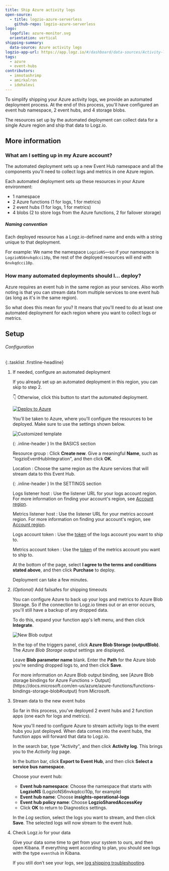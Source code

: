 ```yaml
---
title: Ship Azure activity logs
open-source:
  - title: logzio-azure-serverless
    github-repo: logzio-azure-serverless
logo:
  logofile: azure-monitor.svg
  orientation: vertical
shipping-summary:
  data-source: Azure activity logs
logzio-app-url: https://app.logz.io/#/dashboard/data-sources/Activity-log
tags:
  - azure
  - event-hubs
contributors:
  - imnotashrimp
  - amirkalron
  - idohalevi
---
```


To simplify shipping your Azure activity logs, we provide an automated deployment process.
At the end of this process, you'll have configured an event hub namespace, 2 event hubs, and 4 storage blobs.

The resources set up by the automated deployment can collect data for a single Azure region and ship that data to Logz.io.

## More information

<div class="accordion">

### What am I setting up in my Azure account?

<div>

The automated deployment sets up a new Event Hub namespace and all the components you'll need to collect logs and metrics in one Azure region.

Each automated deployment sets up these resources in your Azure environment:

* 1 namespace
* 2 Azure functions (1 for logs, 1 for metrics)
* 2 event hubs (1 for logs, 1 for metrics)
* 4 blobs (2 to store logs from the Azure functions, 2 for failover storage)

##### Naming convention

Each deployed resource has a Logz.io-defined name and ends with a string unique to that deployment.

For example:
We name the namespace `LogzioNS`—so if your namespace is `LogzioNS6nvkqdcci10p`, the rest of the deployed resources will end with `6nvkqdcci10p`.

</div>

### How many automated deployments should I... deploy?

<div>

Azure requires an event hub in the same region as your services.
Also worth noting is that you can stream data from multiple services to one event hub (as long as it's in the same region).

So what does this mean for you?
It means that you'll need to do at least one automated deployment for each region where you want to collect logs or metrics.

</div>

</div>

## Setup

###### Configuration

{:.tasklist .firstline-headline}
1. If needed, configure an automated deployment

    If you already set up an automated deployment in this region, you can skip to step 2.

    👇 Otherwise, click this button to start the automated deployment.

    <a href="https://portal.azure.com/#create/Microsoft.Template/uri/https%3A%2F%2Fraw.githubusercontent.com%2Flogzio%2Flogzio-azure-serverless%2Fmaster%2Fazuredeploy.json">
      <img class="override btn-img" alt="Deploy to Azure" src="https://azuredeploy.net/deploybutton.png">
    </a>

    You'll be taken to Azure, where you'll configure the resources to be deployed.
    Make sure to use the settings shown below.

    ![Customized template]({{site.baseurl}}/images/azure-event-hubs/customized-template.png)

    {: .inline-header }
    In the BASICS section

    Resource group
    : Click **Create new**.
      Give a meaningful **Name**, such as "logzioEventHubIntegration", and then click **OK**.

    Location
    : Choose the same region as the Azure services that will stream data to this Event Hub.


    {: .inline-header }
    In the SETTINGS section

    Logs listener host
    : Use the listener URL for your logs account region.
      For more information on finding your account's region, see [Account region]({{site.baseurl}}/user-guide/accounts/account-region.html).

    Metrics listener host
    : Use the listener URL for your metrics account region.
      For more information on finding your account's region, see [Account region]({{site.baseurl}}/user-guide/accounts/account-region.html).

    Logs account token
    : Use the [token](https://app.logz.io/#/dashboard/settings/general) of the logs account you want to ship to.

    Metrics account token
    : Use the [token](https://app.logz.io/#/dashboard/settings/general) of the metrics account you want to ship to.

    At the bottom of the page, select **I agree to the terms and conditions stated above**, and then click **Purchase** to deploy.

    Deployment can take a few minutes.

2. _(Optional)_ Add failsafes for shipping timeouts

    You can configure Azure to back up your logs and metrics to Azure Blob Storage.
    So if the connection to Logz.io times out or an error occurs, you'll still have a backup of any dropped data.

    To do this, expand your function app's left menu, and then click **Integrate**.

    ![New Blob output]({{site.baseurl}}/images/azure-event-hubs/azure-blob-storage-outputblob.png)

    In the top of the triggers panel, click **Azure Blob Storage (outputBlob)**.
    The _Azure Blob Storage output_ settings are displayed.

    Leave **Blob parameter name** blank.
    Enter the **Path** for the Azure blob you're sending dropped logs to, and then click **Save**.

    <div class="info-box read">
      For more information on Azure Blob output binding, see [Azure Blob storage bindings for Azure Functions > Output](https://docs.microsoft.com/en-us/azure/azure-functions/functions-bindings-storage-blob#output) from Microsoft.
    </div>

3. Stream data to the new event hubs

    So far in this process, you've deployed 2 event hubs and 2 function apps (one each for logs and metrics).

    Now you'll need to configure Azure to stream activity logs to the event hubs you just deployed.
    When data comes into the event hubs, the function apps will forward that data to Logz.io.

    In the search bar, type "Activity", and then click **Activity log**.
    This brings you to the _Activity log_ page.

    In the button bar, click **Export to Event Hub**, and then click **Select a service bus namespace**.

    Choose your event hub:

    * **Event hub namespace**: Choose the namespace that starts with **LogzioNS** (LogzioNS6nvkqdcci10p, for example)
    * **Event hub name**: Choose **insights-operational-logs**
    * **Event hub policy name**: Choose **LogzioSharedAccessKey**
    * Click **OK** to return to Diagnostics settings.

    In the _Log_ section, select the logs you want to stream, and then click **Save**.
    The selected logs will now stream to the event hub.

6. Check Logz.io for your data

    Give your data some time to get from your system to ours, and then open Kibana.
    If everything went according to plan, you should see logs with the type `eventhub` in Kibana.

    If you still don’t see your logs, see [log shipping troubleshooting](https://docs.logz.io/user-guide/log-shipping/log-shipping-troubleshooting.html).